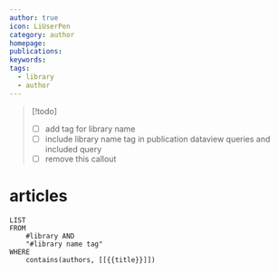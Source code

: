 ```yaml
---
author: true
icon: LiUserPen
category: author
homepage: 
publications: 
keywords: 
tags:
  - library
  - author
---
```


> [!todo]
> - [ ] add tag for library name
> - [ ] include library name tag in publication dataview queries and included query
> - [ ] remove this callout

# articles
```dataview
LIST
FROM
	#library AND
	"#library name tag"
WHERE
	contains(authors, [[{{title}}]])
```

